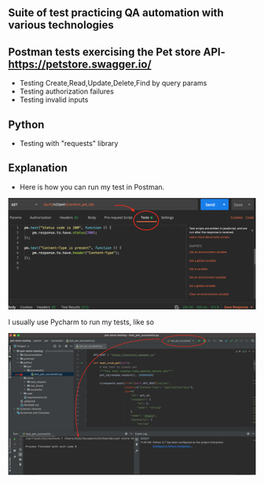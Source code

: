 ## Suite of test practicing QA automation with various technologies

## Postman tests exercising the Pet store API- https://petstore.swagger.io/

- Testing Create,Read,Update,Delete,Find by query params
- Testing authorization failures
- Testing invalid inputs

## Python

- Testing with "requests" library

## Explanation
- Here is how you can run my test in Postman.



![Screens](https://github.com/delyanada/pet-store-testing/blob/master/Documentation/img/Screen%20Shot%202021-03-20%20at%2010.52.10%20AM.png?raw=true)

I usually use Pycharm to run my tests, like so

![Screens](https://github.com/delyanada/pet-store-testing/blob/master/Documentation/img/Screen%20Shot%202021-03-20%20at%2011.31.23%20AM.png?raw=true)



